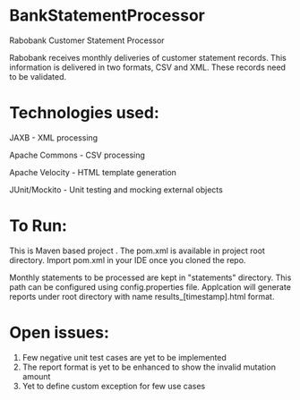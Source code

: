 # BankStatementProcessor
Rabobank Customer Statement Processor

Rabobank receives monthly deliveries of customer statement records. This information is delivered in two formats, CSV and XML. 
These records need to be validated.

# Technologies used:
JAXB - XML processing
  
Apache Commons - CSV processing
  
Apache Velocity - HTML template generation
  
JUnit/Mockito - Unit testing and mocking external objects

# To Run:
This is Maven based project . The pom.xml is available in project root directory.
Import pom.xml in your IDE once you cloned the repo.

Monthly statements to be processed are kept in "statements" directory. 
This path can be configured using config.properties file.
Applcation will generate reports under root directory with name results_[timestamp].html format.

# Open issues:

1.  Few negative unit test cases are yet to be implemented
2.  The report format is yet to be enhanced to show the invalid mutation amount
3.  Yet to define custom exception for few use cases

